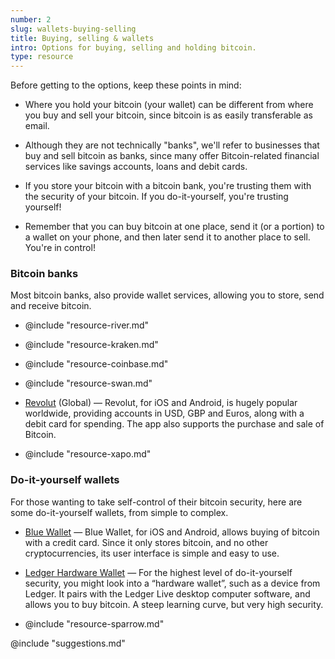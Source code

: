 ```yaml
---
number: 2
slug: wallets-buying-selling
title: Buying, selling & wallets
intro: Options for buying, selling and holding bitcoin.
type: resource
---
```


Before getting to the options, keep these points in mind:

- Where you hold your bitcoin (your wallet) can be different from where you buy and sell your bitcoin, since bitcoin is as easily transferable as email.

- Although they are not technically "banks", we'll refer to businesses that buy and sell bitcoin as banks, since many offer Bitcoin-related financial services like savings accounts, loans and debit cards.

- If you store your bitcoin with a bitcoin bank, you're trusting them with the security of your bitcoin. If you do-it-yourself, you're trusting yourself!

- Remember that you can buy bitcoin at one place, send it (or a portion) to a wallet on your phone, and then later send it to another place to sell. You're in control!

### Bitcoin banks

Most bitcoin banks, also provide wallet services, allowing you to store, send and receive bitcoin.

- @include "resource-river.md"

- @include "resource-kraken.md"

- @include "resource-coinbase.md"

- @include "resource-swan.md"

- [Revolut](https://revolut.com/referral/frankl52t) (Global) — Revolut, for iOS and Android, is hugely popular worldwide, providing accounts in USD, GBP and Euros, along with a debit card for spending. The app also supports the purchase and sale of Bitcoin.

- @include "resource-xapo.md"

### Do-it-yourself wallets

For those wanting to take self-control of their bitcoin security, here are some do-it-yourself wallets, from simple to complex.

- [Blue Wallet](https://bluewallet.io) — Blue Wallet, for iOS and Android, allows buying of bitcoin with a credit card. Since it only stores bitcoin, and no other cryptocurrencies, its user interface is simple and easy to use.

- [Ledger Hardware Wallet](https://shop.ledger.com/?r=9be4f2a7e990) — For the highest level of do-it-yourself security, you might look into a “hardware wallet”, such as a device from Ledger. It pairs with the Ledger Live desktop computer software, and allows you to buy bitcoin. A steep learning curve, but very high security.

- @include "resource-sparrow.md"

@include "suggestions.md"

